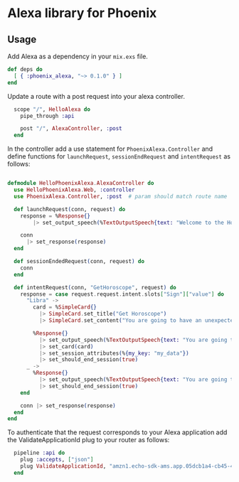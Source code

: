 # Alexa library for Phoenix

## Usage

Add Alexa as a dependency in your `mix.exs` file.

```elixir
def deps do
  [ { :phoenix_alexa, "~> 0.1.0" } ]
end
```

Update a route with a post request into your alexa controller. 

```elixir
  scope "/", HelloAlexa do
    pipe_through :api

    post "/", AlexaController, :post
  end

```

In the controller add a use statement for `PhoenixAlexa.Controller` and define functions for `launchRequest`, `sessionEndRequest` and `intentRequest` as follows:

```elixir

defmodule HelloPhoenixAlexa.AlexaController do
  use HelloPhoenixAlexa.Web, :controller
  use PhoenixAlexa.Controller, :post  # param should match route name

  def launchRequest(conn, request) do
    response = %Response{} 
        |> set_output_speech(%TextOutputSpeech{text: "Welcome to the Horoscope."}) 

    conn
      |> set_response(response)
  end

  def sessionEndedRequest(conn, request) do
    conn
  end

  def intentRequest(conn, "GetHoroscope", request) do
    response = case request.request.intent.slots["Sign"]["value"] do
      "Libra" ->
        card = %SimpleCard{}
          |> SimpleCard.set_title("Get Horoscope")
          |> SimpleCard.set_content("You are going to have an unexpected event today.")

        %Response{} 
          |> set_output_speech(%TextOutputSpeech{text: "You are going to have an unexpected event today."}) 
          |> set_card(card)
          |> set_session_attributes(%{my_key: "my_data"})
          |> set_should_end_session(true)
      _ ->
        %Response{} 
          |> set_output_speech(%TextOutputSpeech{text: "You are going to meet an interesting person."}) 
          |> set_should_end_session(true)
    end

    conn |> set_response(response)
  end
end

```

To authenticate that the request corresponds to your Alexa application add the ValidateApplicationId plug to your router as follows:

```elixir
  pipeline :api do
    plug :accepts, ["json"]
    plug ValidateApplicationId, "amzn1.echo-sdk-ams.app.05dcb1a4-cb45-46c5-a30e-bb3033a0770a"
  end
```
